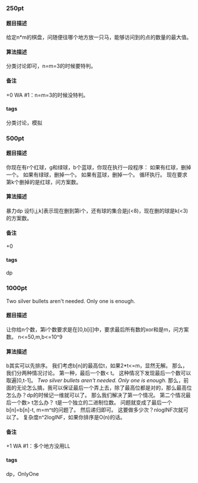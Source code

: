 ### 250pt
#### 题目描述
给定n*m的棋盘，问随便往哪个地方放一只马，能够访问到的点的数量的最大值。
#### 算法描述
分类讨论即可，n=m=3的时候要特判。
#### 备注
+0
WA #1：n=m=3的时候没特判。
#### tags
分类讨论，模拟

### 500pt
#### 题目描述
你现在有r个红球，g和绿球，b个蓝球，你现在执行一段程序：
如果有红球，删掉一个。
如果有绿球，删掉一个。
如果有蓝球，删掉一个。
循环执行。
现在要求第k个删掉的是红球，问方案数。
#### 算法描述
暴力dp
设f[i,j,k]表示现在删到第i个，还有球的集合是j(<8)，现在删的球是k(<3)的方案数。
#### 备注
+0
#### tags
dp

### 1000pt
Two silver bullets aren't needed. Only one is enough.
#### 题目描述
让你给n个数，第i个数要求是在[0,b[i]]中，要求最后所有数的xor和是m，问方案数。
n<=50,m,b<=10^9
#### 算法描述
b其实可以先排序。
我们考虑b[n]的最高位t，如果2*t<=m，显然无解。
那么，我们分两种情况讨论。
第一种，最后一个数< t。
这种情况下发现最后一个数可以取遍[0,t-1]。
*Two silver bullets aren't needed. Only one is enough.*
那么，前面的无论怎么搞，我可以保证最后一个弄上去，除了最高位都是对的，那么最高位怎么办？dp的时候记一维就可以了。
那么我们解决了第一个情况。
第二个情况最后一个数> t怎么办？
t是一个独立的二进制位数。
问题就变成了最后一个b[n]=b[n]-t, m=m^t的问题了。
然后递归即可。
这要做多少次？nlogINF次就可以了。
复杂度n^2logINF，如果你排序是O(n)的话。
#### 备注
+1
WA #1：多个地方没用LL
#### tags
dp，OnlyOne